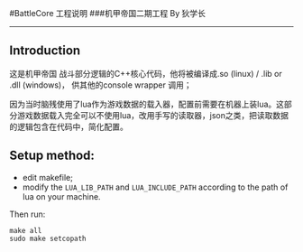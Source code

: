 #BattleCore 工程说明
###机甲帝国二期工程
By 狄学长

---

## Introduction

这是机甲帝国 战斗部分逻辑的C++核心代码，他将被编译成.so (linux) / .lib or .dll (windows)， 供其他的console wrapper 调用；

因为当时脑残使用了lua作为游戏数据的载入器，配置前需要在机器上装lua。这部分游戏数据载入完全可以不使用lua，改用手写的读取器，json之类，把读取数据的逻辑包含在代码中，简化配置。


## Setup method:

* edit makefile;
* modify the `LUA_LIB_PATH` and `LUA_INCLUDE_PATH` according to the path of lua on your machine.

Then run:

    make all
    sudo make setcopath



